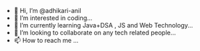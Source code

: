 - 👋 Hi, I’m @adhikari-anil
- 👀 I’m interested in coding...
- 🌱 I’m currently learning Java+DSA , JS and Web Technology...
- 💞️ I’m looking to collaborate on any tech related people...
- 📫 How to reach me ...

<!---
adhikari-anil/adhikari-anil is a ✨ special ✨ repository because its `README.md` (this file) appears on your GitHub profile.
You can click the Preview link to take a look at your changes.
--->
